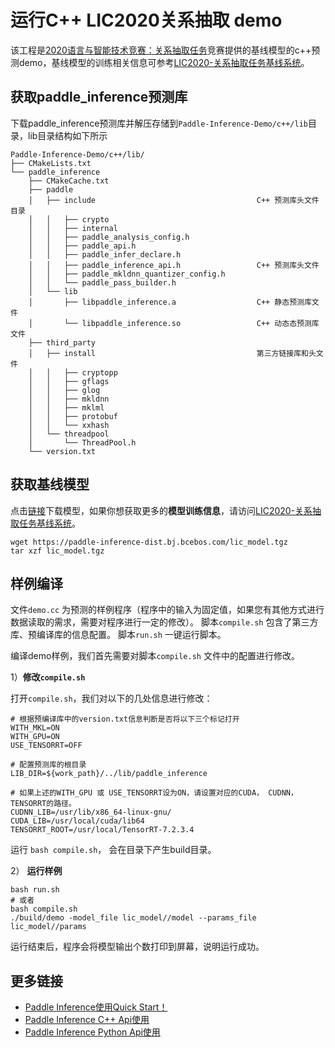 # 运行C++ LIC2020关系抽取 demo

该工程是[2020语言与智能技术竞赛：关系抽取任务](https://aistudio.baidu.com/aistudio/competition/detail/31)竞赛提供的基线模型的c++预测demo，基线模型的训练相关信息可参考[LIC2020-关系抽取任务基线系统](https://aistudio.baidu.com/aistudio/projectdetail/357344)。

## 获取paddle_inference预测库

下载paddle_inference预测库并解压存储到`Paddle-Inference-Demo/c++/lib`目录，lib目录结构如下所示

```
Paddle-Inference-Demo/c++/lib/
├── CMakeLists.txt
└── paddle_inference
    ├── CMakeCache.txt
    ├── paddle
    │   ├── include                                    C++ 预测库头文件目录
    │   │   ├── crypto
    │   │   ├── internal
    │   │   ├── paddle_analysis_config.h
    │   │   ├── paddle_api.h
    │   │   ├── paddle_infer_declare.h
    │   │   ├── paddle_inference_api.h                 C++ 预测库头文件
    │   │   ├── paddle_mkldnn_quantizer_config.h
    │   │   └── paddle_pass_builder.h
    │   └── lib
    │       ├── libpaddle_inference.a                  C++ 静态预测库文件
    │       └── libpaddle_inference.so                 C++ 动态态预测库文件
    ├── third_party
    │   ├── install                                    第三方链接库和头文件
    │   │   ├── cryptopp
    │   │   ├── gflags
    │   │   ├── glog
    │   │   ├── mkldnn
    │   │   ├── mklml
    │   │   ├── protobuf
    │   │   └── xxhash
    │   └── threadpool
    │       └── ThreadPool.h
    └── version.txt
```

## 获取基线模型

点击[链接](https://paddle-inference-dist.bj.bcebos.com/lic_model.tgz)下载模型，如果你想获取更多的**模型训练信息**，请访问[LIC2020-关系抽取任务基线系统](https://aistudio.baidu.com/aistudio/projectdetail/357344)。

```
wget https://paddle-inference-dist.bj.bcebos.com/lic_model.tgz
tar xzf lic_model.tgz
```

## **样例编译**
 
文件`demo.cc` 为预测的样例程序（程序中的输入为固定值，如果您有其他方式进行数据读取的需求，需要对程序进行一定的修改）。
脚本`compile.sh` 包含了第三方库、预编译库的信息配置。
脚本`run.sh` 一键运行脚本。

编译demo样例，我们首先需要对脚本`compile.sh` 文件中的配置进行修改。

1）**修改`compile.sh`**

打开`compile.sh`，我们对以下的几处信息进行修改：

```shell
# 根据预编译库中的version.txt信息判断是否将以下三个标记打开
WITH_MKL=ON
WITH_GPU=ON
USE_TENSORRT=OFF

# 配置预测库的根目录
LIB_DIR=${work_path}/../lib/paddle_inference

# 如果上述的WITH_GPU 或 USE_TENSORRT设为ON，请设置对应的CUDA， CUDNN， TENSORRT的路径。
CUDNN_LIB=/usr/lib/x86_64-linux-gnu/
CUDA_LIB=/usr/local/cuda/lib64
TENSORRT_ROOT=/usr/local/TensorRT-7.2.3.4
```

运行 `bash compile.sh`， 会在目录下产生build目录。

2） **运行样例**

```shell
bash run.sh
# 或者
bash compile.sh
./build/demo -model_file lic_model//model --params_file lic_model//params
```

运行结束后，程序会将模型输出个数打印到屏幕，说明运行成功。

## 更多链接
- [Paddle Inference使用Quick Start！](https://www.paddlepaddle.org.cn/inference/master/guides/quick_start/index_quick_start.html)
- [Paddle Inference C++ Api使用](https://www.paddlepaddle.org.cn/inference/master/api_reference/cxx_api_doc/cxx_api_index.html)
- [Paddle Inference Python Api使用](https://www.paddlepaddle.org.cn/inference/master/api_reference/python_api_doc/python_api_index.html)

